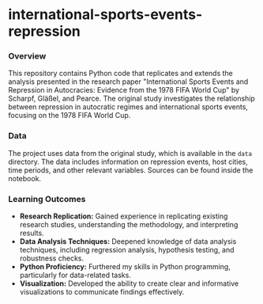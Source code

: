 # international-sports-events-repression

### **Overview**

This repository contains Python code that replicates and extends the analysis presented in the research paper "International Sports Events and Repression in Autocracies: Evidence from the 1978 FIFA World Cup" by Scharpf, Gläßel, and Pearce. The original study investigates the relationship between repression in autocratic regimes and international sports events, focusing on the 1978 FIFA World Cup.

### **Data**

The project uses data from the original study, which is available in the `data` directory. The data includes information on repression events, host cities, time periods, and other relevant variables. Sources can be found inside the notebook.

### **Learning Outcomes**

- **Research Replication:** Gained experience in replicating existing research studies, understanding the methodology, and interpreting results.
- **Data Analysis Techniques:** Deepened knowledge of data analysis techniques, including regression analysis, hypothesis testing, and robustness checks.
- **Python Proficiency:** Furthered my skills in Python programming, particularly for data-related tasks.
- **Visualization:** Developed the ability to create clear and informative visualizations to communicate findings effectively.
